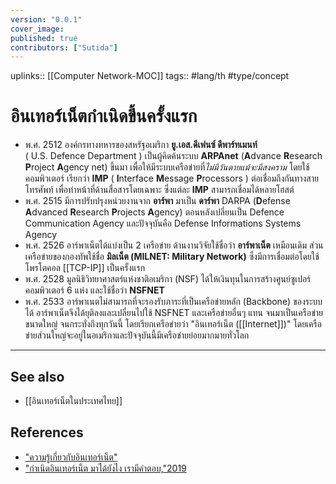 ```yaml
---
version: "0.0.1"
cover_image:
published: true
contributors: ["Sutida"]
---
```

uplinks::  [[Computer Network-MOC]]
tags:: #lang/th #type/concept

# อินเทอร์เน็ตกำเนิดขึ้นครั้งแรก
- พ.ศ. 2512 องค์กรทางทหารของสหรัฐอเมริกา **ยู.เอส.ดีเฟนซ์ ดีพาร์ทเมนท์**        
  ( U.S. Defence Department ) เป็นผู้คิดค้นระบบ **ARPAnet** (**A**dvance **R**esearch **P**roject **A**gency  net) ขึ้นมา เพื่อให้มีระบบเครือข่ายที่*ไม่มีวันตายแม้จะมีสงคราม* โดยใช้คอมพิวเตอร์ เรียกว่า **IMP** ( **I**nterface **M**essage **P**rocessors ) ต่อเชื่อมถึงกันทางสายโทรศัพท์ เพื่อทำหน้าที่ด้านสื่อสารโดยเฉพาะ ซึ่งแต่ละ **IMP** สามารถเชื่อมได้หลายโฮสต์	
- พ.ศ. 2515 มีการปรับปรุงหน่วยงานจาก **อาร์พา** มาเป็น **ดาร์พา** DARPA (**D**efense **A**dvanced **R**esearch **P**rojects **A**gency) ตอนหลังเปลี่ยนเป็น Defence Communication  Agency และปัจจุบันคือ Defense Informations Systems Agency
- พ.ศ. 2526 อาร์พาเน็ตได้แบ่งเป็น 2 เครือข่าย ด้านงานวิจัยใช้ชื่อว่า **อาร์พาเน็ต** เหมือนเดิม ส่วนเครือข่ายของกองทัพใช้ชื่อ **มิลเน็ต (MILNET: Military Network)** ซึ่งมีการเชื่อมต่อโดยใช้โพรโตคอล [[TCP-IP]] เป็นครั้งแรก
- พ.ศ. 2528 มูลนิธิวิทยาศาสตร์แห่งชาติอเมริกา (NSF) ได้ให้เงินทุนในการสร้างศูนย์ซูเปอร์คอมพิวเตอร์ 6 แห่ง และใช้ชื่อว่า **NSFNET** 
- พ.ศ. 2533 อาร์พาเนตไม่สามารถที่จะรองรับภาระที่เป็นเครือข่ายหลัก (Backbone) ของระบบได้ อาร์พาเน็ตจึงได้ยุติลงและเปลี่ยนไปใช้ NSFNET และเครือข่ายอื่นๆ แทน จนมาเป็นเครือข่ายขนาดใหญ่ จนกระทั่งถึงทุกวันนี้ โดยเรียกเครือข่ายว่า "อินเทอร์เน็ต ([[Internet]])" โดยเครือข่ายส่วนใหญ่จะอยู่ในอเมริกาและปัจจุบันนี้มีเครือข่ายย่อยมากมายทั่วโลก

---
## See also
- [[อินเทอร์เน็ตในประเทศไทย]]
## References
- ["ความรู้เกี่ยวกับอินเทอร์เน็ต"](http://www.bkp-ssk.ac.th/html/001.htm)
- ["กำเนิดอินเทอร์เน็ต มาได้ยังไง เรามีคำตอบ,"2019](https://www.bullvpn.com/th/blog/detail/history-of-the-internet)
